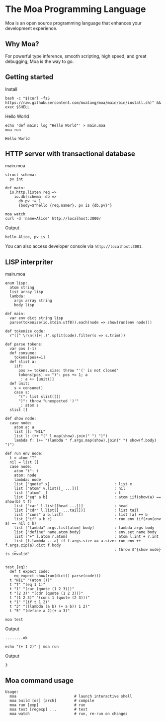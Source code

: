 # The Moa Programming Language
Moa is an open source programming language that enhances your development experience.



## Why Moa?
For powerful type inference, smooth scripting, high speed, and great debugging, Moa is the way to go.



## Getting started

Install
```
bash -c "$(curl -fsS https://raw.githubusercontent.com/moalang/moa/main/bin/install.sh)" && exec $SHELL
```

Hello World
```
echo 'def main: log "Hello World"' > main.moa
moa run
```

```
Hello World
```



## HTTP server with transactional database

main.moa
```
struct schema:
  pv int

def main:
  io.http.listen req =>
    io.db[schema] db =>
      db.pv += 1
      {body=$"hello {req.name?}, pv is {db.pv}"}
```

```
moa watch
curl -d 'name=Alice' http://localhost:3000/
```

Output
```
hello Alice, pv is 1
```

You can also access developer console via `http://localhost:3001`.



## LISP interpriter

main.moa
```
enum lisp:
  atom string
  list array lisp
  lambda:
    args array string
    body lisp
  
def main:
  var env dict string lisp
  parse(tokenize(io.stdin.utf8)).each(node => show(run(env node)))

def tokenize code:
  r"([^ \r\n()]+|.)".split(code).filter(s => s.trim())

def parse tokens:
  var pos (-1)
  def consume:
    tokens[pos+=1]
  def slist a:
    iif:
      pos >= tokens.size: throw "'(' is not closed"
      tokens[pos] == ")": pos += 1; a
      _: a ++ [unit()]
  def unit:
    s = consume()
    case s:
      "(": list slist([])
      ")": throw "unexpected ')'"
      _: atom s
  slist []

def show node:
  case node:
    atom a: a
    list []: "NIL"
    list l: (++ "(" l.map(show).join(" ") ")")
    lambda f: (++ "(lambda " f.args.map(show).join(" ") show(f.body) ")")

def run env node:
  t = atom "T"
  nil = list []
  case node:
    atom "t": t
    atom: node
    lambda: node
    list ["quote" x]                             : list x
    list ["atom" v.list([_ ...])]                : nil
    list ["atom" _]                              : t
    list ["eq" a b]                              : atom iif(show(a) == show(b) t f)
    list ["car" l.list([head ...])]              : head
    list ["cdr" l.list([_ ...tail])]             : list tail
    list ["cons" a b.list]                       : list [a] ++ b
    list ["if" a b c]                            : run env iif(run(env a) == nil c b)
    list ["lambda" args.list[atom] body]         : lambda args body
    list ["define" name.atom body]               : env.set name body
    list ["+" l.atom r.atom]                     : atom l.int + r.int
    list [f.lambda ...a] if f.args.size == a.size: run env ++ f.args.zip(a).dict f.body
    _                                            : throw $"{show node} is invalid"


test {eq}:
  def t expect code:
    eq expect show(run(dict() parse(code)))
  t "NIL" "(atom ())" 
  t "T" "(eq 1 1)" 
  t "1" "(car (quote (1 2 3)))"
  t "(2 3)" "(cdr (quote (1 2 3)))"
  t "(1 2 3)" "(cons 1 (quote (2 3)))"
  t "1" "(if t 1 2)"
  t "3" "((lambda (a b) (+ a b)) 1 2)"
  t "5" "(define a 2)(+ a 3)"
```

```
moa test
```

Output
```
........ok
```

```
echo "(+ 1 2)" | moa run
```

Output
```
3
```



## Moa command usage
```
Usage:
  moa                          # launch interactive shell
  moa build [os] [arch]        # compile
  moa run [exp]                # run
  moa test [regexp] ...        # test
  moa watch                    # run, re-run on changes
```
